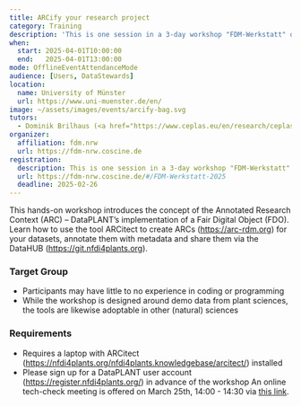 ```yaml
---
title: ARCify your research project
category: Training
description: 'This is one session in a 3-day workshop "FDM-Werkstatt" organized by fdm.nrw. Learn how to create ARCs for your datasets, annotate them with metadata and share them via the DataHUB.'
when:
  start: 2025-04-01T10:00:00
  end:   2025-04-01T13:00:00
mode: OfflineEventAttendanceMode
audience: [Users, DataStewards]
location:
  name: University of Münster
  url: https://www.uni-muenster.de/en/
image: ~/assets/images/events/arcify-bag.svg
tutors:
  - Dominik Brilhaus (<a href="https://www.ceplas.eu/en/research/ceplas-data">CEPLAS Data</a>)
organizer:
  affiliation: fdm.nrw
  url: https://fdm-nrw.coscine.de
registration:
  description: This is one session in a 3-day workshop "FDM-Werkstatt" organized by fdm.nrw
  url: https://fdm-nrw.coscine.de/#/FDM-Werkstatt-2025
  deadline: 2025-02-26
---
```


This hands-on workshop introduces the concept of the Annotated Research Context (ARC) – DataPLANT’s implementation of a Fair Digital Object (FDO). Learn how to use the tool ARCitect to create ARCs (https://arc-rdm.org) for your datasets, annotate them with metadata and share them via the DataHUB (https://git.nfdi4plants.org).

### Target Group

- Participants may have little to no experience in coding or programming
- While the workshop is designed around demo data from plant sciences, the tools are likewise adoptable in other (natural) sciences

### Requirements

- Requires a laptop with ARCitect (https://nfdi4plants.org/nfdi4plants.knowledgebase/arcitect/) installed
- Please sign up for a DataPLANT user account (https://register.nfdi4plants.org/) in advance of the workshop
An online tech-check meeting is offered on March 25th, 14:00 - 14:30 via [this link](https://hhu.webex.com/hhu-en/j.php?MTID=mddbf047d4df65dab822886b1aaa01b9d).
